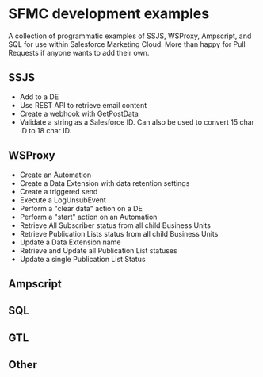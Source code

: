 # SFMC development examples
A collection of programmatic examples of SSJS, WSProxy, Ampscript, and SQL for use within Salesforce Marketing Cloud. 
More than happy for Pull Requests if anyone wants to add their own. 

## SSJS
* Add to a DE
* Use REST API to retrieve email content
* Create a webhook with GetPostData
* Validate a string as a Salesforce ID. Can also be used to convert 15 char ID to 18 char ID.

## WSProxy
* Create an Automation
* Create a Data Extension with data retention settings
* Create a triggered send
* Execute a LogUnsubEvent
* Perform a "clear data" action on a DE
* Perform a "start" action on an Automation
* Retrieve All Subscriber status from all child Business Units
* Retrieve Publication Lists status from all child Business Units
* Update a Data Extension name
* Retrieve and Update all Publication List statuses
* Update a single Publication List Status 

## Ampscript

## SQL

## GTL

## Other